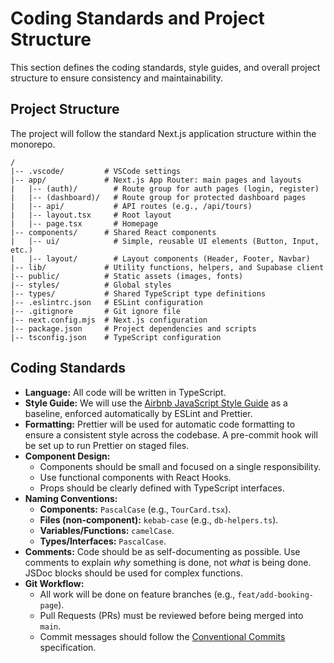 # Coding Standards and Project Structure

This section defines the coding standards, style guides, and overall project structure to ensure consistency and maintainability.

## Project Structure

The project will follow the standard Next.js application structure within the monorepo.

```
/
|-- .vscode/         # VSCode settings
|-- app/             # Next.js App Router: main pages and layouts
|   |-- (auth)/        # Route group for auth pages (login, register)
|   |-- (dashboard)/   # Route group for protected dashboard pages
|   |-- api/           # API routes (e.g., /api/tours)
|   |-- layout.tsx     # Root layout
|   |-- page.tsx       # Homepage
|-- components/      # Shared React components
|   |-- ui/            # Simple, reusable UI elements (Button, Input, etc.)
|   |-- layout/        # Layout components (Header, Footer, Navbar)
|-- lib/             # Utility functions, helpers, and Supabase client
|-- public/          # Static assets (images, fonts)
|-- styles/          # Global styles
|-- types/           # Shared TypeScript type definitions
|-- .eslintrc.json   # ESLint configuration
|-- .gitignore       # Git ignore file
|-- next.config.mjs  # Next.js configuration
|-- package.json     # Project dependencies and scripts
|-- tsconfig.json    # TypeScript configuration
```

## Coding Standards

*   **Language:** All code will be written in TypeScript.
*   **Style Guide:** We will use the [Airbnb JavaScript Style Guide](https://github.com/airbnb/javascript) as a baseline, enforced automatically by ESLint and Prettier.
*   **Formatting:** Prettier will be used for automatic code formatting to ensure a consistent style across the codebase. A pre-commit hook will be set up to run Prettier on staged files.
*   **Component Design:**
    *   Components should be small and focused on a single responsibility.
    *   Use functional components with React Hooks.
    *   Props should be clearly defined with TypeScript interfaces.
*   **Naming Conventions:**
    *   **Components:** `PascalCase` (e.g., `TourCard.tsx`).
    *   **Files (non-component):** `kebab-case` (e.g., `db-helpers.ts`).
    *   **Variables/Functions:** `camelCase`.
    *   **Types/Interfaces:** `PascalCase`.
*   **Comments:** Code should be as self-documenting as possible. Use comments to explain *why* something is done, not *what* is being done. JSDoc blocks should be used for complex functions.
*   **Git Workflow:**
    *   All work will be done on feature branches (e.g., `feat/add-booking-page`).
    *   Pull Requests (PRs) must be reviewed before being merged into `main`.
    *   Commit messages should follow the [Conventional Commits](https://www.conventionalcommits.org/) specification. 